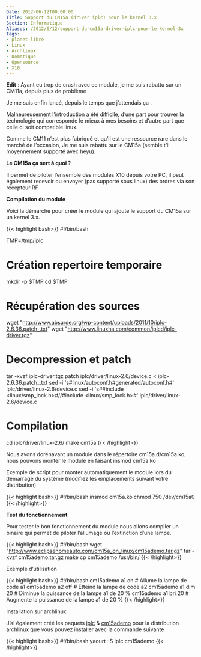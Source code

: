 ```yaml
---
Date: 2012-06-12T00:00:00
Title: Support du CM15a (driver iplc) pour le kernel 3.x
Section: Informatique
Aliases: /2012/6/12/support-du-cm15a-driver-iplc-pour-le-kernel-3x
Tags:
- planet-libre
- Linux
- Archlinux
- Domotique
- Opensource
- X10
---
```


**Edit**
:   Ayant eu trop de crash avec ce module, je me suis rabattu sur un
    CM11a, depuis plus de problème

Je me suis enfin lancé, depuis le temps que j’attendais ça .

Malheureusement l’introduction a été difficile, d’une part pour trouver
la technologie qui corresponde le mieux à mes besoins et d’autre part
que celle ci soit compatible linux.

Comme le CM11 n’est plus fabriqué et qu’il est une ressource rare dans
le marché de l’occasion, Je me suis rabattu sur le CM15a (semble t’il
moyennement supporté avec heyu).

**Le CM15a ça sert à quoi ?**

Il permet de piloter l’ensemble des modules X10 depuis votre PC, il peut
également recevoir ou envoyer (pas supporté sous linux) des ordres via
son récepteur RF

**Compilation du module**

Voici la démarche pour créer le module qui ajoute le support du CM15a
sur un kernel 3.x.

{{< highlight bash>}}
#!/bin/bash

TMP=/tmp/iplc

# Création repertoire temporaire
mkdir -p $TMP
cd $TMP

# Récupération des sources
wget "http://www.absurde.org/wp-content/uploads/2011/10/iplc-2.6.36.patch_.txt"
wget "http://www.linuxha.com/common/iplcd/iplc-driver.tgz"

# Decompression et patch
tar -xvzf iplc-driver.tgz
patch  iplc/driver/linux-2.6/device.c <  iplc-2.6.36.patch_.txt
sed -i 's#linux/autoconf.h#generated/autoconf.h#'  iplc/driver/linux-2.6/device.c
sed -i 's#\#include <linux/smp_lock.h>#//\#include <linux/smp_lock.h>#' iplc/driver/linux-2.6/device.c

# Compilation
cd iplc/driver/linux-2.6/
make cm15a
{{< /highlight>}}

Nous avons dorénavant un module dans le répertoire cm15a.d/cm15a.ko,
nous pouvons monter le module en faisant insmod cm15a.ko

Exemple de script pour monter automatiquement le module lors du
démarrage du système (modifiez les emplacements suivant votre
distribution)

{{< highlight bash>}}
#!/bin/bash
insmod cm15a.ko
chmod 750 /dev/cm15a0
{{< /highlight>}}

**Test du fonctionnement**

Pour tester le bon fonctionnement du module nous allons compiler un
binaire qui permet de piloter l’allumage ou l’extinction d’une lampe.

{{< highlight bash>}}
#!/bin/bash
wget "http://www.eclipsehomeauto.com/cm15a_on_linux/cm15ademo.tar.gz"
tar -xvzf cm15ademo.tar.gz
make
cp cm15ademo /usr/bin/
{{< /highlight>}}

Exemple d’utilisation

{{< highlight bash>}}
#!/bin/bash
cm15ademo a1 on # Allume la lampe de code a1
cm15ademo a2 off # Etteind la lampe de code a2
cm15ademo a1 dim 20 # Diminue la puissance de la lampe a1 de 20 %
cm15ademo a1 bri 20 # Augmente la puissance de la lampe a1 de 20 %
{{< /highlight>}}

Installation sur archlinux

J’ai également créé les paquets
[iplc](https://aur.archlinux.org/packages.php?ID=59998) &
[cm15ademo](https://aur.archlinux.org/packages.php?ID=60002) pour la
distribution archlinux que vous pouvez installer avec la commande
suivante

{{< highlight bash>}}
#!/bin/bash
yaourt -S iplc cm15ademo
{{< /highlight>}}
